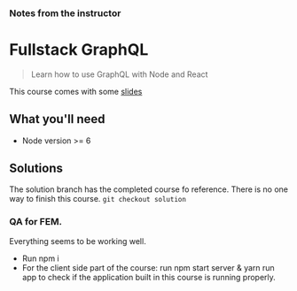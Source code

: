 ### Notes from the instructor
# Fullstack GraphQL
> Learn how to use GraphQL with Node and React

This course comes with some [slides](https://docs.google.com/presentation/d/1IrGA4PtUEZPVDTBg5_WCMmUapElbFBgLwfSBAp8ft1g/edit?usp=sharing)


## What you'll need
* Node version >= 6

## Solutions
The solution branch has the completed course fo reference. There is no one way to finish this course.
`git checkout solution`

### QA for FEM. 
Everything seems to be working well.

* Run npm i 
* For the client side part of the course: run npm start server & yarn run app to check if the application built in this course is running properly. 
